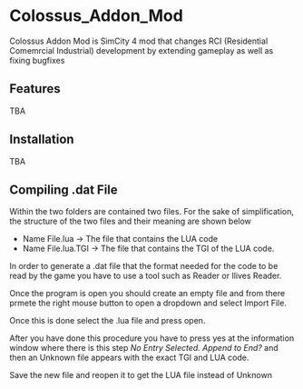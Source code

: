 # Colossus_Addon_Mod
Colossus Addon Mod is SimCity 4 mod that changes RCI (Residential Comemrcial Industrial) development by extending gameplay as well as fixing bugfixes 

## Features

TBA

## Installation

TBA

## Compiling .dat File

Within the two folders are contained two files. For the sake of simplification, the structure of the two files and their meaning are shown below

   * Name File.lua -> The file that contains the LUA code
   * Name File.lua.TGI -> The file that contains the TGI of the LUA code.
   
In order to generate a .dat file that the format needed for the code to be read by the game you have to use a tool such as Reader or Ilives Reader.

Once the program is open you should create an empty file and from there prmete the right mouse button to open a dropdown and select Import File.

Once this is done select the .lua file and press open.

After you have done this procedure you have to press yes at the information window where there is this step *No Entry Selected. Append to End?* and then an Unknown file appears with the exact TGI and LUA code.

Save the new file and reopen it to get the LUA file instead of Unknown
